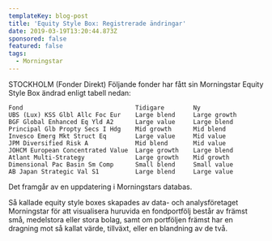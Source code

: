 ```yaml
---
templateKey: blog-post
title: 'Equity Style Box: Registrerade ändringar'
date: 2019-03-19T13:20:44.873Z
sponsored: false
featured: false
tags:
  - Morningstar
---
```

STOCKHOLM (Fonder Direkt) Följande fonder har fått sin Morningstar Equity Style Box ändrad enligt tabell nedan:
```
Fond                               Tidigare        Ny          
UBS (Lux) KSS Glbl Allc Foc Eur    Large blend     Large growth
BGF Global Enhanced Eq Yld A2      Large value     Large blend 
Principal Glb Propty Secs I Hdg    Mid growth      Mid blend   
Invesco Emerg Mkt Struct Eq        Large value     Mid value   
JPM Diversified Risk A             Mid blend       Mid value   
JOHCM European Concentrated Value  Large growth    Large blend 
Atlant Multi-Strategy              Large growth    Mid growth  
Dimensional Pac Basin Sm Comp      Small blend     Small value 
AB Japan Strategic Val S1          Large blend     Large value 
```
Det framgår av en uppdatering i Morningstars databas.

Så kallade equity style boxes skapades av data- och analysföretaget Morningstar för att visualisera huruvida en fondportfölj består av främst små, medelstora eller stora bolag, samt om portföljen främst har en dragning mot så kallat värde, tillväxt, eller en blandning av de två.
